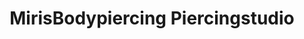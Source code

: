 ---
title: "MirisBodypiercing Piercingstudio"
url: /wetzlar/mirisbodypiercing-piercingstudio/
shop: Piercing
---